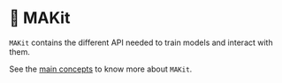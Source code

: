 # 👷 MAKit

`MAKit` contains the different API needed to train models and interact 
with them.

See the [main concepts](../Concepts/CONCEPTS.md) to know more about `MAKit`.

